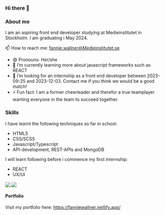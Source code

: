 ### Hi there 👋

### About me

I am an aspiring front end developer studying at Medieinstitutet in Stockholm. I am graduating i May 2024. 

📫 How to reach me: fannie.wallner@Medieinstitutet.se
- 😄 Pronouns: Her/she
- 🌱 I’m currently learning more about javascript frameworks such as REACT
- 👯 I’m looking for an internship as a front end developer between 2023-09-25 and 2023-12-03. Contact me if you think we would be a good match!
- ⚡ Fun fact: I am a former cheerleader and therefor a true teamplayer wanting everyone in the team to succeed together.

### Skills

I have learnt the following techniques so far in school:

- HTML5
- CSS/SCSS
- Javascript/Typescript
- API-development, REST-APIs and MongoDB

I will learn following before i commence my first internship:
- REACT
- UX/UI

<a href="https://github.com/fanniewallner/github-readme-stats">
  <img align="center" src="https://github-readme-stats.vercel.app/api/pin/?username=fanniewallner&repo=github-readme-stats" />
</a>
<a href="https://github.com/fanniewallner/convoychat">
  <img align="center" src="https://github-readme-stats.vercel.app/api/pin/?username=fanniewallner&repo=convoychat" />
</a>

#### Portfolio
Visit my portfolio here:
https://fanniewallner.netlify.app/
